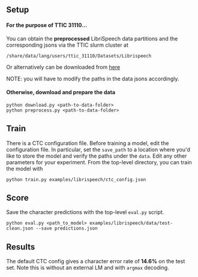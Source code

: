 ## Setup
#### For the purpose of TTIC 31110...
You can obtain the **preprocessed** LibriSpeech data partitions and the corresponding jsons via the TTIC slurm cluster at 
```
/share/data/lang/users/ttic_31110/Datasets/Librispeech
```
Or alternatively can be downloaded from [here](https://forms.gle/EGuaYYW72bzs4KbK8)

NOTE: you will have to modify the paths in the data jsons accordingly.

#### Otherwise, download and prepare the data

```
python download.py <path-to-data-folder>
python preprocess.py <path-to-data-folder>
```

## Train 

There is a CTC configuration file. Before
training a model, edit the configuration file. In particular, set the
`save_path` to a location where you'd like to store the model and verify the paths under the `data`. Edit any other
parameters for your experiment. From the top-level directory, you can train the
model with

``` 
python train.py examples/librispeech/ctc_config.json
```

## Score

Save the character predictions with the top-level `eval.py` script.

```
python eval.py <path_to_model> examples/librispeech/data/test-clean.json --save predictions.json
```

## Results

The default CTC config gives a character error rate of **14.6%** on the test set.
Note this is without an external LM and with `argmax` decoding. 
